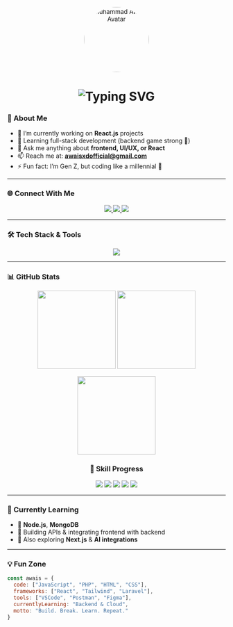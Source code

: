 <p align="center">
  <img src="https://github.com/Awaisxd.png" width="150" style="border-radius: 50%;" alt="Muhammad Awais Avatar" />
</p>

<h1 align="center">
  <img src="https://readme-typing-svg.demolab.com?font=Fira+Code&weight=500&size=26&pause=1000&color=00FFD1&center=true&vCenter=true&width=600&lines=Hey+%F0%9F%91%8B%2C+I'm+Muhammad+Awais;Frontend+Dev+%F0%9F%9A%80+%7C+React+Enthusiast;Crafting+Modern+UIs+with+TailwindCSS;Learning+Backend+with+Node.js+%F0%9F%92%BB;Code.+Create.+Conquer." alt="Typing SVG" />
</h1>

### 🚀 About Me

- 🔭 I’m currently working on **React.js** projects
- 🌱 Learning full-stack development (backend game strong 💪)
- 💬 Ask me anything about **frontend, UI/UX, or React**
- 📫 Reach me at: **awaisxdofficial@gmail.com**
- ⚡ Fun fact: I’m Gen Z, but coding like a millennial 🧠

---

### 🌐 Connect With Me
<p align="center">
  <a href="mailto:awaisxd@gmail.com">
    <img src="https://img.shields.io/badge/Gmail-D14836?style=for-the-badge&logo=gmail&logoColor=white"/>
  </a>
  <a href="https://x.com/AwaisxD_">
    <img src="https://img.shields.io/badge/Twitter-%231DA1F2.svg?style=for-the-badge&logo=Twitter&logoColor=white"/>
  </a>
  <a href="https://www.linkedin.com/in/muhammad-awais-050aab310/">
    <img src="https://img.shields.io/badge/LinkedIn-%230077B5.svg?style=for-the-badge&logo=linkedin&logoColor=white"/>
  </a>
</p>


---

### 🛠️ Tech Stack & Tools
<p align="center">
  <img src="https://skillicons.dev/icons?i=html,css,js,ts,react,vite,nextjs,tailwind,bootstrap,nodejs,express,mysql,wordpress,git,github,vscode,figma,linux,aws,npm,docker,bash,netlify,vercel&perline=8" />
</p>

---

### 📊 GitHub Stats
<p align="center">
  <img src="https://github-readme-stats.vercel.app/api?username=Awaisxd&show_icons=true&theme=tokyonight&hide=issues&border_radius=10" height="180"/>
  <img src="https://github-readme-stats.vercel.app/api/top-langs/?username=Awaisxd&layout=compact&theme=tokyonight&border_radius=10" height="180"/>
</p>

<p align="center">
  <img src="https://github-readme-streak-stats.herokuapp.com?user=Awaisxd&theme=tokyonight&date_format=M%20j%5B%2C%20Y%5D&border_radius=10" height="180"/>
</p>

<h3 align="center">🚀 Skill Progress</h3>
<p align="center">
  <img src="https://img.shields.io/badge/HTML-90%25-E34F26?style=for-the-badge&logo=html5&logoColor=white" />
  <img src="https://img.shields.io/badge/CSS-90%25-1572B6?style=for-the-badge&logo=css3&logoColor=white" />
  <img src="https://img.shields.io/badge/React.js-70%25-00CFFF?style=for-the-badge&logo=react&logoColor=white" />
  <img src="https://img.shields.io/badge/TailwindCSS-80%25-38BDF8?style=for-the-badge&logo=tailwindcss&logoColor=white" />
  <img src="https://img.shields.io/badge/WordPress-80%25-21759B?style=for-the-badge&logo=wordpress&logoColor=white" />
</p>



---

### 🧠 Currently Learning

- 🔧 **Node.js**, **MongoDB**
- 🧩 Building APIs & integrating frontend with backend
- 🎯 Also exploring **Next.js** & **AI integrations**

---

### 💡 Fun Zone

```javascript
const awais = {
  code: ["JavaScript", "PHP", "HTML", "CSS"],
  frameworks: ["React", "Tailwind", "Laravel"],
  tools: ["VSCode", "Postman", "Figma"],
  currentlyLearning: "Backend & Cloud",
  motto: "Build. Break. Learn. Repeat."
}

